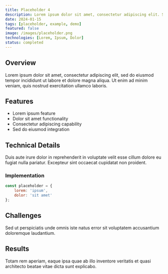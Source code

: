 ```yaml
---
title: Placeholder 4
description: Lorem ipsum dolor sit amet, consectetur adipiscing elit. Sed do eiusmod tempor incididunt ut labore et dolore magna aliqua.
date: 2024-01-15
tags: [placeholder, example, demo]
featured: false
image: /images/placeholder.png
technologies: [Lorem, Ipsum, Dolor]
status: completed
---
```


## Overview

Lorem ipsum dolor sit amet, consectetur adipiscing elit, sed do eiusmod tempor incididunt ut labore et dolore magna aliqua. Ut enim ad minim veniam, quis nostrud exercitation ullamco laboris.

## Features

- Lorem ipsum feature
- Dolor sit amet functionality
- Consectetur adipiscing capability
- Sed do eiusmod integration

## Technical Details

Duis aute irure dolor in reprehenderit in voluptate velit esse cillum dolore eu fugiat nulla pariatur. Excepteur sint occaecat cupidatat non proident.

### Implementation

```javascript
const placeholder = {
    lorem: 'ipsum',
    dolor: 'sit amet'
};
```

## Challenges

Sed ut perspiciatis unde omnis iste natus error sit voluptatem accusantium doloremque laudantium.

## Results

Totam rem aperiam, eaque ipsa quae ab illo inventore veritatis et quasi architecto beatae vitae dicta sunt explicabo.